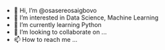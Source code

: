 - 👋 Hi, I’m @osasereosaigbovo
- 👀 I’m interested in Data Science, Machine Learning
- 🌱 I’m currently learning Python
- 💞️ I’m looking to collaborate on ...
- 📫 How to reach me ...

<!---
osasereosaigbovo/osasereosaigbovo is a ✨ special ✨ repository because its `README.md` (this file) appears on your GitHub profile.
You can click the Preview link to take a look at your changes.
--->
